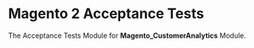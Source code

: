 # Magento 2 Acceptance Tests

The Acceptance Tests Module for **Magento_CustomerAnalytics** Module.
